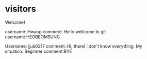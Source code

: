 # visitors

Welcome!

username: Hwang
comment: Hello wellcome to git
username:HEOBEOMSUNG

Username: jjub0217
comment: Hi, there! i don't know everything.
My situation: Beginner
comment:BYE

